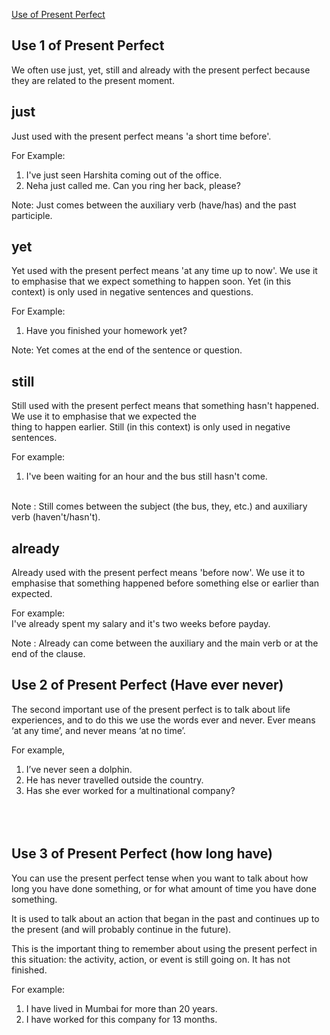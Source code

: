 
[Use of Present Perfect](https://priyankaMD.github.io/LearningBlogs/PresentPerfectUse)

## Use 1 of Present Perfect <br />
We often use just, yet, still and already with the present perfect because they are related to the present moment. <br />

## just <br />
Just used with the present perfect means 'a short time before'.<br />

For Example:<br />
1) I've just seen Harshita coming out of the office.<br />
2) Neha just called me. Can you ring her back, please?<br />

Note: Just comes between the auxiliary verb (have/has) and the past participle.<br />

## yet<br />
Yet used with the present perfect means 'at any time up to now'. We use it to emphasise that we expect something to happen soon. Yet (in this context) is only used in negative sentences and questions.<br />

For Example: <br />
1) Have you finished your homework yet?<br />

Note: Yet comes at the end of the sentence or question.<br />

## still <br />
Still used with the present perfect means that something hasn't happened. We use it to emphasise that we expected the <br />
thing to happen earlier. Still (in this context) is only used in negative sentences.<br />

For example:<br />
1) I've been waiting for an hour and the bus still hasn't come.<br /><br />

Note : Still comes between the subject (the bus, they, etc.) and auxiliary verb (haven't/hasn't).<br />

## already <br />
Already used with the present perfect means 'before now'. We use it to emphasise that something happened before something else or earlier than expected.<br />

For example:<br />
I've already spent my salary and it's two weeks before payday.<br />

Note : Already can come between the auxiliary and the main verb or at the end of the clause.


## Use 2 of Present Perfect (Have ever never)<br />

The second important use of the present perfect is to talk about life experiences, and to do this we use the words ever and never. Ever means ‘at any time’, and never means ‘at no time’. <br />

For example,<br />
1) I’ve never seen a dolphin.<br />
2) He has never travelled outside the country.<br />
3) Has she ever worked for a multinational company?<br /><br /><br /><br />

## Use 3 of Present Perfect (how long have)

You can use the present perfect tense when you want to talk about how long you have done something, or for what amount of time you have done something.<br />

It is used to talk about an action that began in the past and continues up to the present (and will probably continue in the future). <br />

This is the important thing to remember about using the present perfect in this situation: the activity, action, or event is still going on. It has not finished.<br />

For example:<br />
1) I have lived in Mumbai for more than 20 years.<br />
2) I have worked for this company for 13 months.<br />



